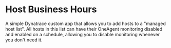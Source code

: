# Host Business Hours
A simple Dynatrace custom app that allows you to add hosts to a "managed host list". All hosts in this list can have their OneAgent monitoring disabled and enabled on a schedule, allowing you to disable monitoring whenever you don't need it.